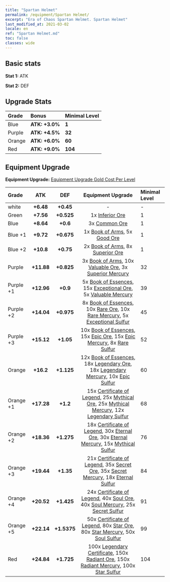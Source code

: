 ```yaml
---
title: "Spartan Helmet"
permalink: /equipment/Spartan Helmet/
excerpt: "Era of Chaos Spartan Helmet. Spartan Helmet"
last_modified_at: 2021-03-02
locale: en
ref: "Spartan Helmet.md"
toc: false
classes: wide
---
```


## Basic stats
 **Stat 1:** ATK

 **Stat 2:** DEF

## Upgrade Stats

  |     Grade    |   Bonus | Minimal Level | 
  |:-------------|:--------|:--------------| 
  | Blue | **ATK: +3.0%** | **1** | 
  | Purple | **ATK: +4.5%** | **32** | 
  | Orange | **ATK: +6.0%** | **60** | 
  | Red | **ATK: +9.0%** | **104** | 


## Equipment Upgrade
 **Equipment Upgrade:** [Equipment Upgrade Gold Cost Per Level](/equipment/EquipmentUpgradeCostPerLevel/) 

  |          Grade      | ATK | DEF | Equipment Upgrade | Minimal Level |
  |:--------------------|:---------:|:---------:|:----------------:|:--------------|
  | white | **+6.48** | **+0.45** | - | - |
  | Green | **+7.56** | **+0.525** | 1x [Inferior Ore](/Items/mat_103/) | 1 |
  | Blue | **+8.64** | **+0.6** | 3x [Common Ore](/Items/mat_39/) | 1 |
  | Blue +1 | **+9.72** | **+0.675** | 1x [Book of Arms](/Items/mat_32/), 5x [Good Ore](/Items/mat_78/) | 1 |
  | Blue +2 | **+10.8** | **+0.75** | 2x [Book of Arms](/Items/mat_71/), 8x [Superior Ore](/Items/mat_13/) | 1 |
  | Purple | **+11.88** | **+0.825** | 3x [Book of Arms](/Items/mat_6/), 10x [Valuable Ore](/Items/mat_55/), 3x [Superior Mercury](/Items/mat_15/) | 32 |
  | Purple +1 | **+12.96** | **+0.9** | 5x [Book of Essences](/Items/mat_44/), 15x [Exceptional Ore](/Items/mat_67/), 5x [Valuable Mercury](/Items/mat_58/) | 39 |
  | Purple +2 | **+14.04** | **+0.975** | 8x [Book of Essences](/Items/mat_84/), 10x [Rare Ore](/Items/mat_2/), 10x [Rare Mercury](/Items/mat_29/), 5x [Exceptional Sulfur](/Items/mat_1/) | 45 |
  | Purple +3 | **+15.12** | **+1.05** | 10x [Book of Essences](/Items/mat_20/), 15x [Epic Ore](/Items/mat_42/), 15x [Epic Mercury](/Items/mat_70/), 8x [Rare Sulfur](/Items/mat_46/) | 52 |
  | Orange | **+16.2** | **+1.125** | 12x [Book of Essences](/Items/mat_60/), 18x [Legendary Ore](/Items/mat_81/), 18x [Legendary Mercury](/Items/mat_3/), 10x [Epic Sulfur](/Items/mat_83/) | 60 |
  | Orange +1 | **+17.28** | **+1.2** | 15x [Certificate of Legend](/Items/mat_96/), 25x [Mythical Ore](/Items/mat_23/), 25x [Mythical Mercury](/Items/mat_50/), 12x [Legendary Sulfur](/Items/mat_18/) | 68 |
  | Orange +2 | **+18.36** | **+1.275** | 18x [Certificate of Legend](/Items/mat_25/), 30x [Eternal Ore](/Items/mat_36/), 30x [Eternal Mercury](/Items/mat_62/), 15x [Mythical Sulfur](/Items/mat_35/) | 76 |
  | Orange +3 | **+19.44** | **+1.35** | 21x [Certificate of Legend](/Items/mat_38/), 35x [Secret Ore](/Items/mat_99/), 35x [Secret Mercury](/Items/mat_22/), 18x [Eternal Sulfur](/Items/mat_97/) | 84 |
  | Orange +4 | **+20.52** | **+1.425** | 24x [Certificate of Legend](/Items/mat_100/), 40x [Soul Ore](/Items/mat_8/), 40x [Soul Mercury](/Items/mat_34/), 25x [Secret Sulfur](/Items/mat_7/) | 91 |
  | Orange +5 | **+22.14** | **+1.5375** | 50x [Certificate of Legend](/Items/mat_11/), 80x [Star Ore](/Items/mat_72/), 80x [Star Mercury](/Items/mat_98/), 50x [Soul Sulfur](/Items/mat_73/) | 99 |
  | Red | **+24.84** | **+1.725** | 100x [Legendary Certificate](/Items/mat_76/), 150x [Radiant Ore](/Items/mat_88/), 150x [Radiant Mercury](/Items/mat_24/), 100x [Star Sulfur](/Items/mat_101/) | 104 |

